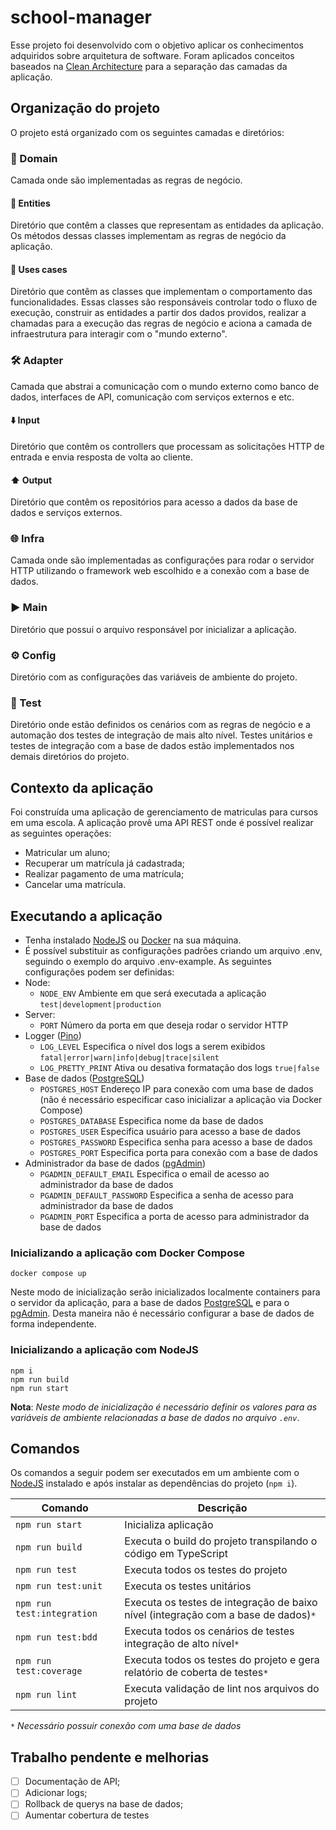 # school-manager

Esse projeto foi desenvolvido com o objetivo aplicar os conhecimentos adquiridos sobre arquitetura de software.
Foram aplicados conceitos baseados na [Clean Architecture](https://blog.cleancoder.com/uncle-bob/2012/08/13/the-clean-architecture.html) para a separação das camadas da aplicação.

## Organização do projeto

O projeto está organizado com os seguintes camadas e diretórios:

### 🥝 Domain

Camada onde são implementadas as regras de negócio.

#### 👤 Entities

Diretório que contêm a classes que representam as entidades da aplicação. Os métodos dessas classes implementam as regras de negócio da aplicação.

#### 🔀 Uses cases

Diretório que contêm as classes que implementam o comportamento das funcionalidades. Essas classes são responsáveis controlar todo o fluxo de execução, construir as entidades a partir dos dados providos, realizar a chamadas para a execução das regras de negócio e aciona a camada de infraestrutura para interagir com o "mundo externo".

### 🛠️ Adapter

Camada que abstrai a comunicação com o mundo externo como banco de dados, interfaces de API, comunicação com serviços externos e etc.

#### ⬇️ Input

Diretório que contêm os controllers que processam as solicitações HTTP de entrada e envia resposta de volta ao cliente.

#### ⬆️ Output

Diretório que contêm os repositórios para acesso a dados da base de dados e serviços externos.

### 🌐 Infra

Camada onde são implementadas as configurações para rodar o servidor HTTP utilizando o framework web escolhido e a conexão com a base de dados.

### ▶️ Main

Diretório que possui o arquivo responsável por inicializar a aplicação.

### ⚙️ Config

Diretório com as configurações das variáveis de ambiente do projeto.

### 🧪 Test

Diretório onde estão definidos os cenários com as regras de negócio e a automação dos testes de integração de mais alto nível. Testes unitários e testes de integração com a base de dados estão implementados nos demais diretórios do projeto.

## Contexto da aplicação

Foi construída uma aplicação de gerenciamento de matriculas para cursos em uma escola. A aplicação provê uma API REST onde é possível realizar as seguintes operações:

* Matricular um aluno;
* Recuperar um matrícula já cadastrada;
* Realizar pagamento de uma matrícula;
* Cancelar uma matrícula.

## Executando a aplicação

* Tenha instalado [NodeJS](https://nodejs.org) ou [Docker](https://docs.docker.com) na sua máquina.
* É possível substituir as configurações padrões criando um arquivo .env, seguindo o exemplo do arquivo .env-example.
As seguintes configurações podem ser definidas:
* Node:
  * `NODE_ENV` Ambiente em que será executada a aplicação `test|development|production`
* Server:
  * `PORT` Número da porta em que deseja rodar o servidor HTTP
* Logger ([Pino](https://github.com/pinojs/pino))
  * `LOG_LEVEL` Especifica o nível dos logs a serem exibidos `fatal|error|warn|info|debug|trace|silent`
  * `LOG_PRETTY_PRINT` Ativa ou desativa formatação dos logs `true|false`
* Base de dados ([PostgreSQL](https://www.postgresql.org/))
  * `POSTGRES_HOST` Endereço IP para conexão com uma base de dados (não é necessário especificar caso inicializar a aplicação via Docker Compose)
  * `POSTGRES_DATABASE` Especifica nome da base de dados
  * `POSTGRES_USER` Especifica usuário para acesso a base de dados
  * `POSTGRES_PASSWORD` Especifica senha para acesso a base de dados
  * `POSTGRES_PORT` Especifica porta para conexão com a base de dados
* Administrador da base de dados ([pgAdmin](https://www.pgadmin.org/))
  * `PGADMIN_DEFAULT_EMAIL` Especifica o email de acesso ao administrador da base de dados
  * `PGADMIN_DEFAULT_PASSWORD` Especifica a senha de acesso para administrador da base de dados
  * `PGADMIN_PORT` Especifica a porta de acesso para administrador da base de dados

### Inicializando a aplicação com Docker Compose

~~~shell
docker compose up
~~~

Neste modo de inicialização serão inicializados localmente containers para o servidor da aplicação, para a base de dados [PostgreSQL](https://www.postgresql.org/) e para o [pgAdmin](https://www.pgadmin.org/). Desta maneira não é necessário configurar a base de dados de forma independente.

### Inicializando a aplicação com NodeJS

~~~shell
npm i
npm run build
npm run start
~~~

**Nota**: _Neste modo de inicialização é necessário definir os valores para as variáveis de ambiente relacionadas a base de dados no arquivo `.env`_.

## Comandos

Os comandos a seguir podem ser executados em um ambiente com o [NodeJS](https://nodejs.org) instalado e após instalar as dependências do projeto (`npm i`).

Comando   | Descrição
--------- | ------
`npm run start` | Inicializa aplicação
`npm run build` | Executa o build do projeto transpilando o código em TypeScript
`npm run test` | Executa todos os testes do projeto
`npm run test:unit` | Executa os testes unitários
`npm run test:integration` | Executa os testes de integração de baixo nível (integração com a base de dados)`*`
`npm run test:bdd` | Executa todos os cenários de testes integração de alto nível`*`
`npm run test:coverage` | Executa todos os testes do projeto e gera relatório de coberta de testes`*`
`npm run lint` | Executa validação de lint nos arquivos do projeto

`*` _Necessário possuir conexão com uma base de dados_

## Trabalho pendente e melhorias

* [ ] Documentação de API;
* [ ] Adicionar logs;
* [ ] Rollback de querys na base de dados;
* [ ] Aumentar cobertura de testes
